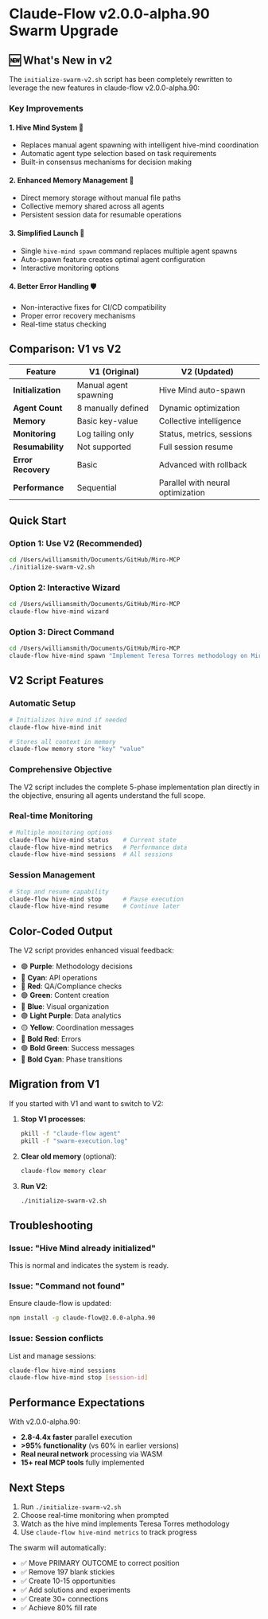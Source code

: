 # Claude-Flow v2.0.0-alpha.90 Swarm Upgrade

## 🆕 What's New in v2

The `initialize-swarm-v2.sh` script has been completely rewritten to leverage the new features in claude-flow v2.0.0-alpha.90:

### Key Improvements

#### 1. **Hive Mind System** 🧠
- Replaces manual agent spawning with intelligent hive-mind coordination
- Automatic agent type selection based on task requirements
- Built-in consensus mechanisms for decision making

#### 2. **Enhanced Memory Management** 💾
- Direct memory storage without manual file paths
- Collective memory shared across all agents
- Persistent session data for resumable operations

#### 3. **Simplified Launch** 🚀
- Single `hive-mind spawn` command replaces multiple agent spawns
- Auto-spawn feature creates optimal agent configuration
- Interactive monitoring options

#### 4. **Better Error Handling** 🛡️
- Non-interactive fixes for CI/CD compatibility
- Proper error recovery mechanisms
- Real-time status checking

## Comparison: V1 vs V2

| Feature | V1 (Original) | V2 (Updated) |
|---------|--------------|--------------|
| **Initialization** | Manual agent spawning | Hive Mind auto-spawn |
| **Agent Count** | 8 manually defined | Dynamic optimization |
| **Memory** | Basic key-value | Collective intelligence |
| **Monitoring** | Log tailing only | Status, metrics, sessions |
| **Resumability** | Not supported | Full session resume |
| **Error Recovery** | Basic | Advanced with rollback |
| **Performance** | Sequential | Parallel with neural optimization |

## Quick Start

### Option 1: Use V2 (Recommended)
```bash
cd /Users/williamsmith/Documents/GitHub/Miro-MCP
./initialize-swarm-v2.sh
```

### Option 2: Interactive Wizard
```bash
cd /Users/williamsmith/Documents/GitHub/Miro-MCP
claude-flow hive-mind wizard
```

### Option 3: Direct Command
```bash
cd /Users/williamsmith/Documents/GitHub/Miro-MCP
claude-flow hive-mind spawn "Implement Teresa Torres methodology on Miro board uXjVJS1vI0k="
```

## V2 Script Features

### Automatic Setup
```bash
# Initializes hive mind if needed
claude-flow hive-mind init

# Stores all context in memory
claude-flow memory store "key" "value"
```

### Comprehensive Objective
The V2 script includes the complete 5-phase implementation plan directly in the objective, ensuring all agents understand the full scope.

### Real-time Monitoring
```bash
# Multiple monitoring options
claude-flow hive-mind status    # Current state
claude-flow hive-mind metrics   # Performance data
claude-flow hive-mind sessions  # All sessions
```

### Session Management
```bash
# Stop and resume capability
claude-flow hive-mind stop      # Pause execution
claude-flow hive-mind resume    # Continue later
```

## Color-Coded Output

The V2 script provides enhanced visual feedback:
- 🟣 **Purple**: Methodology decisions
- 🔵 **Cyan**: API operations
- 🔴 **Red**: QA/Compliance checks
- 🟢 **Green**: Content creation
- 🔵 **Blue**: Visual organization
- 🟣 **Light Purple**: Data analytics
- 🟡 **Yellow**: Coordination messages
- 🔴 **Bold Red**: Errors
- 🟢 **Bold Green**: Success messages
- 🔵 **Bold Cyan**: Phase transitions

## Migration from V1

If you started with V1 and want to switch to V2:

1. **Stop V1 processes**:
   ```bash
   pkill -f "claude-flow agent"
   pkill -f "swarm-execution.log"
   ```

2. **Clear old memory** (optional):
   ```bash
   claude-flow memory clear
   ```

3. **Run V2**:
   ```bash
   ./initialize-swarm-v2.sh
   ```

## Troubleshooting

### Issue: "Hive Mind already initialized"
This is normal and indicates the system is ready.

### Issue: "Command not found"
Ensure claude-flow is updated:
```bash
npm install -g claude-flow@2.0.0-alpha.90
```

### Issue: Session conflicts
List and manage sessions:
```bash
claude-flow hive-mind sessions
claude-flow hive-mind stop [session-id]
```

## Performance Expectations

With v2.0.0-alpha.90:
- **2.8-4.4x faster** parallel execution
- **>95% functionality** (vs 60% in earlier versions)
- **Real neural network** processing via WASM
- **15+ real MCP tools** fully implemented

## Next Steps

1. Run `./initialize-swarm-v2.sh`
2. Choose real-time monitoring when prompted
3. Watch as the hive mind implements Teresa Torres methodology
4. Use `claude-flow hive-mind metrics` to track progress

The swarm will automatically:
- ✅ Move PRIMARY OUTCOME to correct position
- ✅ Remove 197 blank stickies
- ✅ Create 10-15 opportunities
- ✅ Add solutions and experiments
- ✅ Create 30+ connections
- ✅ Achieve 80% fill rate